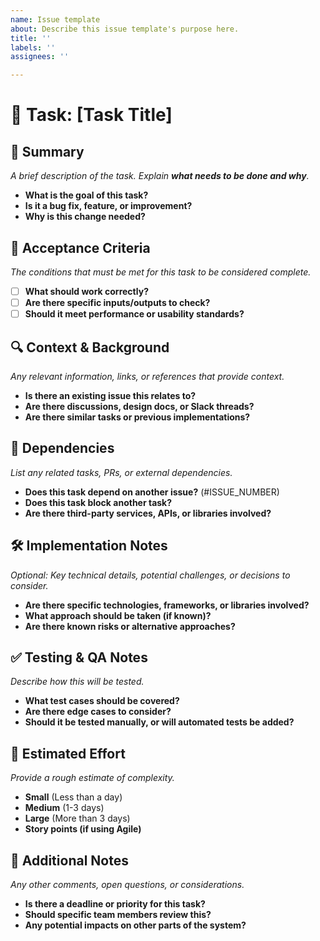 ```yaml
---
name: Issue template
about: Describe this issue template's purpose here.
title: ''
labels: ''
assignees: ''

---
```


# 🚀 Task: [Task Title]  

## 📌 Summary  
_A brief description of the task. Explain **what needs to be done and why**._  
- **What is the goal of this task?**  
- **Is it a bug fix, feature, or improvement?**  
- **Why is this change needed?**  

## 🎯 Acceptance Criteria  
_The conditions that must be met for this task to be considered complete._  
- [ ] **What should work correctly?**  
- [ ] **Are there specific inputs/outputs to check?**  
- [ ] **Should it meet performance or usability standards?**  

## 🔍 Context & Background  
_Any relevant information, links, or references that provide context._  
- **Is there an existing issue this relates to?**  
- **Are there discussions, design docs, or Slack threads?**  
- **Are there similar tasks or previous implementations?**  

## 🔗 Dependencies  
_List any related tasks, PRs, or external dependencies._  
- **Does this task depend on another issue?** (#ISSUE_NUMBER)  
- **Does this task block another task?**  
- **Are there third-party services, APIs, or libraries involved?**  

## 🛠️ Implementation Notes  
_Optional: Key technical details, potential challenges, or decisions to consider._  
- **Are there specific technologies, frameworks, or libraries involved?**  
- **What approach should be taken (if known)?**  
- **Are there known risks or alternative approaches?**  

## ✅ Testing & QA Notes  
_Describe how this will be tested._  
- **What test cases should be covered?**  
- **Are there edge cases to consider?**  
- **Should it be tested manually, or will automated tests be added?**  

## 📅 Estimated Effort  
_Provide a rough estimate of complexity._  
- **Small** (Less than a day)  
- **Medium** (1-3 days)  
- **Large** (More than 3 days)  
- **Story points (if using Agile)**  

## 🚀 Additional Notes  
_Any other comments, open questions, or considerations._  
- **Is there a deadline or priority for this task?**  
- **Should specific team members review this?**  
- **Any potential impacts on other parts of the system?**
